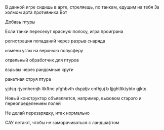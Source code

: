 В данной игре сидишь в арте, стреляешь, по танкам, едущим на тебя
За холмом арта противника
Вот


Добавь птуры

Если танки пересекут красную полосу, игра проиграна

регистрация попаданий через разрыв снаряда

измени углы на верхнюю полусферу

отдельный обработчик для птуров

взрывы через рандомные круги

ракетная струя птура

yjdsq rjycnhernjh ltkftnc yfghbvth dspjdjv cnfhjuj b ljjghtltktybtv gjktq

Новый конструктор объявляется, например, вызовом старого и переопределением полей

Не делай перезарядку, итак нормально

САУ летают, чтобы не заморачиваться с ландшафтом